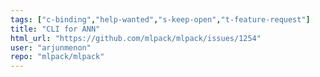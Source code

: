 ```yaml
---
tags: ["c-binding","help-wanted","s-keep-open","t-feature-request"]
title: "CLI for ANN"
html_url: "https://github.com/mlpack/mlpack/issues/1254"
user: "arjunmenon"
repo: "mlpack/mlpack"
---
```


